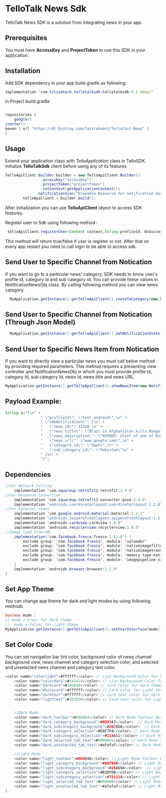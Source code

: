 

# TelloTalk News Sdk 

TelloTalk News SDK is a solution from integrating news in your app.

## Prerequisites
You must have **AccessKey** and **ProjectToken** to use this SDK in your application.

## Installation

Add SDK dependency in your app build.gradle as following:

```java
implementation 'com.tilismtech.tellotalksdk:tellotalksdk:0.1.6@aar'
```
in Project build.gradle
```java

repositories {
    google()
jcenter()
maven { url "https://dl.bintray.com/faizrehman1/TelloCast-News" }
}
```


## Usage

Extend your application class with *TelloApplication* class in TelloSDK. Initialize **TelloTalkSdk** client before using any of its features

```java
TelloApiClient.Builder builder = new TelloApiClient.Builder()
                .accessKey("accessKey")
                .projectToken("projectToken")
                .setContext(getApplicationContext())
              .notificationIcon("Drawable Resource for notification Small Icon");
        telloApiClient = builder.build();
```
 After initialization you can use **TelloApiClient** object to access SDK features.


Register user to Sdk using following method :
```java
 telloApiClient.registerUser(Context context,String profileId, OnSuccessListener<Boolean> listener)
```
This method will return true/false if user is register or not. After that on every app restart you need to call login to be able to access sdk.

## Send User to Specific Channel from Notication
If you want to go to a particular news' category, SDK needs to know user's profile id, category id and sub category id. You can provide these values in NotificationNewsObj class. By calling following method you can view news category.

```java
  MyApplication.getInstance().getTelloApiClient().routeToCategory(new NotificationNewsObj(String category_id, String sub_category_id, String profileID);
```

## Send User to Specific Channel from Notication (Through Json Model)
```java
  MyApplication.getInstance().getTelloApiClient().setNotificationState(new JSONObject()));
```

## Send User to Specific News Item from Notication
If you want to directly view a particular news you must call below method by providing required parameters. This method requires a presenting view controller and NotificationNewsObj in which you must provide profile Id, category Id, sub category Id, news Id, news title and news URL.

```java
MyApplication.getInstance().getTelloApiClient().showNewsItem(new NotificationNewsObj(String category_id, String sub_category_id, String profileID, String news_Id, String news_title, String news_url);
```

## Payload Example:
```java
String s="{\n" +
                " \"profileId\": \"test_android\",\n" +
                " \"sdkNotification\": {\n" +
                "   \"news_id\": 31330,\n" +
                "   \"news_title\": \"Blast in Afghanistan kills Mangal Bagh\",\n" +
                "   \"news_description\": \"KHYBER: Chief of one of Khyber district’s most dreaded and banned organisations, Lashkar-i-Islam (LI), Mangal Bagh was killed in a mine explosion in Nangarhar province of Afghanistan on Thursday\",\n" +
                "   \"news_url\": \"www.google.com\",\n" +
                "   \"category_id\": \"dawn\",\n" +
                "   \"sub_category_id\": \"Pakistan\"\n" +
                " }\n" +
                "}";
```



## Dependencies
```java
//For Network Calling
    implementation 'com.squareup.retrofit2:retrofit:2.9.0'
//For Response Convertion    
    implementation 'com.squareup.retrofit2:converter-gson:2.9.0'
    implementation "androidx.coordinatorlayout:coordinatorlayout:1.1.0"
//For material views
    implementation 'com.google.android.material:material:1.2.1'
    implementation "androidx.swiperefreshlayout:swiperefreshlayout:1.1.0"
    implementation 'androidx.cardview:cardview:1.0.0'
    implementation 'androidx.recyclerview:recyclerview:1.0.0'
//Image load from URL    
    implementation('com.facebook.fresco:fresco:1.11.0') {
        exclude group: 'com.facebook.fresco', module: 'soloader'
        exclude group: 'com.facebook.fresco', module: 'nativeimagefilters'
        exclude group: 'com.facebook.fresco', module: 'nativeimagetranscoder'
        exclude group: 'com.facebook.fresco', module: 'memory-type-native'
        exclude group: 'com.facebook.fresco', module: 'imagepipeline-native'
    }
    implementation 'androidx.browser:browser:1.2.0'
}
```
## Set App Theme
You can change app theme for dark and light modes by using following methods
```java
boolean mode ; 
// mode = true; for dark theme
//  mode = false; for light theme
MyApplication.getInstance().getTelloApiClient().setUserInterface(mode); // For Dark Mode
```

## Set Color Code
You can set navigation bar tint color, background color of news channel background view, news channel and category selection color, and selected and unselected news channel and category text color.
```java
<color name="colorlight">#ffffff</color> // List Background Color for Light theme
    <color name="colordark">#141414</color> // List Background Color for Dark theme
    <color name="darkcard">#303030</color> // Card Color for Dark theme
    <color name="whitecard">#ffffff</color> // Card Color for Light theme
    <color name="darktext">#ffffff</color> // Card text color for dark theme
    <color name="lighttext">#303030</color> // Card text color for Light theme


    //Dark Mode
    <color name="dark_toolbar">#006064</color> // Dark Mode Toolbar Background Color
    <color name="dark_category_background">#0097A7</color>  // Dark Mode Category Background Color
    <color name="dark_subcategory_background">#26C6DA</color>  // Dark Mode Subcategory Background Color
    <color name="dark_category_selection">#E0F7FA</color> // Dark Mode Subcategory Indicator Color
    <color name="dark_subcategory_selection">#114A51</color> // Dark Mode Category Indicator Color
    <color name="dark_selected_tab_text">#000000</color> // Dark Mode Selected Tab Text Color
    <color name="dark_unselected_tab_text">#afafaf</color> // Dark Mode Un Selected Tab Text Color

    //Light Mode
    <color name="light_toolbar">#004D40</color> // Light Mode Toolbar Background Color
    <color name="light_category_background">#00796B</color> // Light Mode Category Background Color
    <color name="light_subcategory_background">#26A69A</color>  // Light Mode Subcategory Background Color
    <color name="light_category_selection">#B2DFDB</color> // Light Mode Subcategory Indicator Color
    <color name="light_subcategory_selection">#75132A</color> // Light Mode Category Indicator Color
    <color name="light_selected_tab_text">#000000</color> // Light Mode Selected Tab Text Color
    <color name="light_unselected_tab_text">#afafaf</color> // Light Mode Un Selected Tab Text Colors
}
```